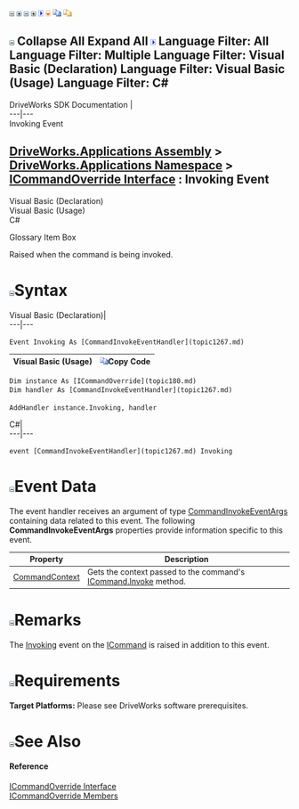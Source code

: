 ![](dotnetimages/collapse.gif) ![](dotnetimages/expand.gif) ![](dotnetimages/collapse.gif) ![](dotnetimages/expand.gif) ![](dotnetimages/drpdown.gif) ![](dotnetimages/drpdown_orange.gif) ![](dotnetimages/copycode.gif) ![](dotnetimages/copycodeHighlight.gif)

![](dotnetimages/collapse.gif) Collapse All Expand All ![](dotnetimages/drpdown.gif) Language Filter: All  Language Filter: Multiple  Language Filter: Visual Basic (Declaration) Language Filter: Visual Basic (Usage) Language Filter: C#  
---  
DriveWorks SDK Documentation  |   
---|---  
Invoking Event   
  
[DriveWorks.Applications Assembly](topic13.md) > [DriveWorks.Applications Namespace](topic16.md) > [ICommandOverride Interface](topic180.md) : Invoking Event  
---  
  
Visual Basic (Declaration)    
Visual Basic (Usage)    
C# 

Glossary Item Box

Raised when the command is being invoked. 

# ![](dotnetimages/collapse.gif)Syntax

Visual Basic (Declaration)|   
---|---  
      
    
    Event Invoking As [CommandInvokeEventHandler](topic1267.md)  
  
Visual Basic (Usage)| ![](dotnetimages/copycode.gif)Copy Code  
---|---  
      
    
    Dim instance As [ICommandOverride](topic180.md)
    Dim handler As [CommandInvokeEventHandler](topic1267.md)
     
    AddHandler instance.Invoking, handler  
  
C#|   
---|---  
      
    
    event [CommandInvokeEventHandler](topic1267.md) Invoking  
  
# ![](dotnetimages/collapse.gif)Event Data

The event handler receives an argument of type [CommandInvokeEventArgs](topic691.md) containing data related to this event. The following **CommandInvokeEventArgs** properties provide information specific to this event.

Property| Description  
---|---  
[CommandContext](topic698.md)| Gets the context passed to the command's [ICommand.Invoke](topic84.md) method.   
  
# ![](dotnetimages/collapse.gif)Remarks

The [Invoking](topic95.md) event on the [ICommand](topic77.md) is raised in addition to this event.

# ![](dotnetimages/collapse.gif)Requirements

**Target Platforms:** Please see DriveWorks software prerequisites.

# ![](dotnetimages/collapse.gif)See Also

#### Reference

[ICommandOverride Interface](topic180.md)   
[ICommandOverride Members](topic181.md)


